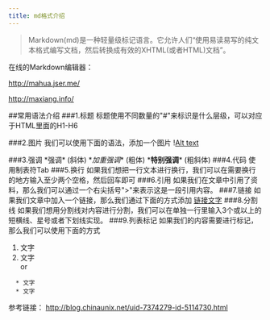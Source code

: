 ```yaml
---
title: md格式介绍
---
```


> Markdown(md)是一种轻量级标记语言。它允许人们“使用易读易写的纯文本格式编写文档，然后转换成有效的XHTML(或者HTML)文档”。

在线的Markdown编辑器：

http://mahua.jser.me/

http://maxiang.info/

##常用语法介绍
###1.标题
标题使用不同数量的"#"来标识是什么层级，可以对应于HTML里面的H1-H6

###2.图片
我们可以使用下面的语法，添加一个图片
\![Alt text](/path/to/img.jpg)

###3.强调
\*强调* (斜体)
\**加重强调**  (粗体)
\***特别强调*** (粗斜体)
###4.代码
使用制表符Tab
###5.换行
如果我们想把一行文本进行换行，我们可以在需要换行的地方输入至少两个空格，然后回车即可
###6.引用
如果我们在文章中引用了资料，那么我们可以通过一个右尖括号">"来表示这是一段引用内容。
###7.链接
如果我们文章中加入一个链接，那么我们通过下面的方式添加
[链接文字](链接地址)
###8.分割线
如果我们想用分割线对内容进行分割，我们可以在单独一行里输入3个或以上的短横线、星号或者下划线实现。
###9.列表标记
如果我们的内容需要进行标记，那么我们可以使用下面的方式   
  1. 文字
  1. 文字   
or   
``` 
  * 文字
  * 文字
```

参考链接：
http://blog.chinaunix.net/uid-7374279-id-5114730.html







